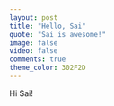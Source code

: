 ```yaml
---
layout: post
title: "Hello, Sai"
quote: "Sai is awesome!"
image: false
video: false
comments: true
theme_color: 302F2D
---
```


Hi Sai!
